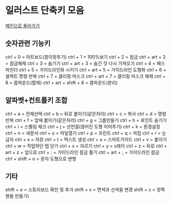 # 일러스트 단축키 모음

[메인으로 돌아가기](./Readme2.md)

## 숫자관련 기능키



ctrl + 0 = 아트보드(종이맞추기)
ctrl + 1 = 100%보기
ctrl + 2 = 잠금
ctrl + art + 2 = 잠금해제
ctrl + 3 = 숨기기
ctrl + art + 3 = 숨긴 것 다시 가져오기
ctrl + 4 = 페스파인더
ctrl + 5 = 가이드라인화 시키기
ctrl + art + 5 = 가이드라인 도형화
ctrl + 6 = 셀렉트 명령 반복
ctrl + 7 = 클리핑 마스크
ctrl + art + 7 = 클리핑 마스크 해제
ctrl + 8 = 콤파운드(합체)
ctrl + art + shift + 8 = 콤파운드(분리)



## 알파벳+컨트롤키 조합



ctrl + a = 전체선택
ctrl + b = 뒤로 붙이기(같은자리)
ctrl + c = 복사
ctrl + d = 명령반복
ctrl + f = 앞에 붙이기(같은자리)
ctrl + g = 그룹만들기
ctrl + h = 포인트 숨기기
ctrl + i = 스펠링 체크
ctrl + j = 선연결(끊어진 도형 이어주기)
ctrl + k = 환경설정
ctrl + n = 새문서
ctrl + o = 파일열기
ctrl + p = 프린트
ctrl + q = 꺼짐
ctrl + r = 눈금자
ctrl + s = 저장
ctrl + t = 텍스트 생성
ctrl + u = 스마트가이드
ctrl + v = 붙이기
ctrl + w = 작업하던 탭 닫기
ctrl + x = 자르기
ctrl + y = x레이
ctrl + z = 뒤로
ctrl + art + z = 앞으로
ctrl + ; = 가이드라인 잠금 풀기
ctrl + art + ; = 가이드라인 잠금
ctrl + shift + o = 문자 도형으로 변형



## 기타



shift + o = 스토리보드 확인 및 추가
shift + x = 면색과 선색을 변경
shift + c = 양쪽 핸들 만들기\